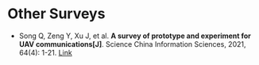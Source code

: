 # Other Surveys
* Song Q, Zeng Y, Xu J, et al. <b>A survey of prototype and experiment for UAV communications[J]</b>. Science China Information Sciences, 2021, 64(4): 1-21. [Link](https://link.springer.com/article/10.1007/s11432-020-3030-2)
